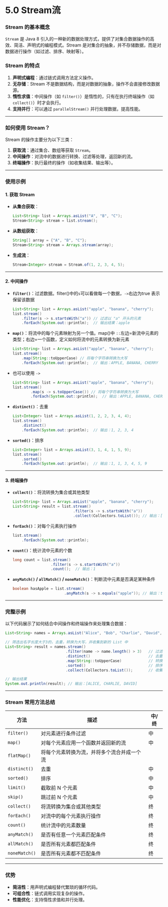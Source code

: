 # 5.0 Stream流

### Stream 的基本概念

`Stream` 是 Java 8 引入的一种新的数据处理方式，提供了对集合数据操作的高效、简洁、声明式的编程模式。Stream 是对集合的抽象，并不存储数据，而是对数据进行操作（如过滤、排序、映射等）。

### Stream 的特点

1. **声明式编程**：通过链式调用方法定义操作。
2. **无存储**：Stream 不是数据结构，而是对数据的抽象，操作不会直接修改数据源。
3. **惰性求值**：中间操作（如 `filter()`）是惰性的，只有在执行终端操作（如 `collect()`）时才会执行。
4. **支持并行**：可以通过 `parallelStream()` 并行处理数据，提高性能。

------

### 如何使用 Stream？

Stream 的操作主要分为以下三类：

1. **获取流**：通过集合、数组等获取 `Stream`。
2. **中间操作**：对流中的数据进行转换、过滤等处理，返回新的流。
3. **终端操作**：执行最终的操作（如收集结果、输出等）。

------

### 使用示例

#### 1. 获取 Stream

- **从集合获取**：

  ```java
  List<String> list = Arrays.asList("A", "B", "C");
  Stream<String> stream = list.stream();
  ```

- **从数组获取**：

  ```java
  String[] array = {"A", "B", "C"};
  Stream<String> stream = Arrays.stream(array);
  ```

- **生成流**：

  ```java
  Stream<Integer> stream = Stream.of(1, 2, 3, 4, 5);
  ```

------

#### 2. 中间操作

- **`filter()`**：过滤数据。filter()中的`s`可以看做每一个数据，`->`右边为true 表示保留该数据

  ```java
  List<String> list = Arrays.asList("apple", "banana", "cherry");
  list.stream()
      .filter(s -> s.startsWith("a")) // 过滤以 "a" 开头的元素
      .forEach(System.out::println);  // 输出结果：apple
  ```

- **`map()`**：将流中的每个元素映射为另一个值。map()中 `::`左边=新流中元素的类型；右边=一个函数，定义如何将流中的元素转换为新元素

  ```java
  List<String> list = Arrays.asList("apple", "banana", "cherry");
  list.stream()
      .map(String::toUpperCase) // 将每个字符串转换为大写
      .forEach(System.out::println);  // 输出：APPLE, BANANA, CHERRY
  ```

- 也可以使用 `->`

  ```java
  List<String> list = Arrays.asList("apple", "banana", "cherry");
  list.stream()
          .map(s -> s.toUpperCase()) // 将每个字符串转换为大写
          .forEach(System.out::println);  // 输出：APPLE, BANANA, CHERRY
  ```

- **`distinct()`**：去重

  ```java
  List<Integer> list = Arrays.asList(1, 2, 2, 3, 4, 4);
  list.stream()
      .distinct()
      .forEach(System.out::println);  // 输出：1, 2, 3, 4
  ```

- **`sorted()`**：排序

  ```java
  List<Integer> list = Arrays.asList(3, 1, 4, 1, 5, 9);
  list.stream()
      .sorted()
      .forEach(System.out::println);  // 输出：1, 1, 3, 4, 5, 9
  ```

------

#### 3. 终端操作

- **`collect()`**：将流转换为集合或其他类型

  ```java
  List<String> list = Arrays.asList("apple", "banana", "cherry");
  List<String> result = list.stream()
                             .filter(s -> s.startsWith("a"))
                             .collect(Collectors.toList()); // 输出：["apple"]
  ```

- **`forEach()`**：对每个元素执行操作

  ```java
  list.stream()
      .forEach(System.out::println);
  ```

- **`count()`**：统计流中元素的个数

  ```java
  long count = list.stream()
                   .filter(s -> s.startsWith("a"))
                   .count();  // 输出：1
  ```

- **`anyMatch()` / `allMatch()` / `noneMatch()`**：判断流中元素是否满足某种条件

  ```java
  boolean hasApple = list.stream()
                         .anyMatch(s -> s.equals("apple")); // 输出：true
  ```

------

### 完整示例

以下代码展示了如何结合中间操作和终端操作来处理集合数据：

```java
List<String> names = Arrays.asList("Alice", "Bob", "Charlie", "David", "Alice");

// 筛选出名字长度大于3的，去重，转换为大写，并收集到新的 List 中
List<String> result = names.stream()
                           .filter(name -> name.length() > 3)   // 过滤长度大于3的
                           .distinct()                          // 去重
                           .map(String::toUpperCase)            // 转换为大写
                           .sorted()                            // 排序
                           .collect(Collectors.toList());       // 收集到新的 List

// 输出结果
System.out.println(result); // 输出：[ALICE, CHARLIE, DAVID]
```

------

### Stream 常用方法总结

| 方法          | 描述                                       | 中/终 |
| ------------- | ------------------------------------------ | ----- |
| `filter()`    | 对元素进行条件过滤                         | 中    |
| `map()`       | 对每个元素应用一个函数并返回新的流         | 中    |
| `flatMap()`   | 将每个元素转换为流，并将多个流合并成一个流 |       |
| `distinct()`  | 去重                                       | 中    |
| `sorted()`    | 排序                                       | 中    |
| `limit()`     | 截取前 N 个元素                            | 中    |
| `skip()`      | 跳过前 N 个元素                            | 中    |
| `collect()`   | 将流转换为集合或其他类型                   | 终    |
| `forEach()`   | 对流中的每个元素执行操作                   | 终    |
| `count()`     | 统计流中的元素数量                         | 终    |
| `anyMatch()`  | 是否有任意一个元素匹配条件                 | 终    |
| `allMatch()`  | 是否所有元素都匹配条件                     | 终    |
| `noneMatch()` | 是否所有元素都不匹配条件                   | 终    |

------

### 优势

- **简洁性**：用声明式编程替代繁琐的循环代码。
- **可组合性**：链式调用实现复杂的操作。
- **性能优化**：支持惰性求值和并行处理。